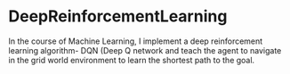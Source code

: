 # DeepReinforcementLearning

In the course of Machine Learning, I implement a deep reinforcement learning algorithm- DQN (Deep Q network and teach the agent to navigate in the grid world environment to learn the shortest path to the goal.
